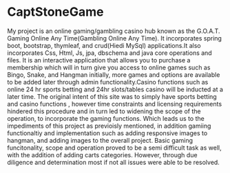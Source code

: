 # CaptStoneGame

My project is an online gaming/gambling casino hub known as the G.O.A.T.  Gaming Online Any Time(Gambling Online Any Time). 
It incorporates spring boot, bootstrap, thymleaf, and crud(Hiedi MySql) applications.It also incorporates Css, Html, Js, jpa, dbschema and java core operations and files. It is an interactive application that allows you to purchase a membership which will in turn give you access to online games such as Bingo, Snake, and Hangman initially, more games and options are available to be added later through admin functionality.Casino functions such as online 24 hr sports betting and 24hr slots/tables casino will be inducted at a later time. The original intent of this site was to simply have sports betting and casino functions , 
however time constraints and licensing requirements hindered this procedure and in turn led to widening the scope of the operation, to incorporate the gaming functions. Which leads us to the impediments of this project as previoisly mentioned, in addition gamiing functionaltiy and implementation such as adding responsive images to hangman, and adding images to the overall project. Basic gaming funcitonality, scope and operation proved to be a semi difficult task as well, with the addition of adding carts categories. However, through due diligence and determination most if not all issues were able to be resolved.
